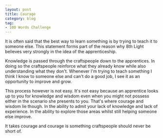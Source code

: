 ```yaml
---
layout: post
title: Courage
category: blog
tag:
- 100 Words Challenge
---
```

It is often said that the best way to learn something is by trying to teach it to someone else. This statement forms part of the reason why 8th Light believes very strongly in the idea of the apprenticeship.

Knowledge is passed through the craftspeople down to the apprentices. In doing so the craftspeople reinforce what they already know while also understanding what they don't. Whenever I'm trying to teach something I think I know to someone else and can't do a good job, I see it as an opportunity to improve and grow.

This process however is not easy. It's not easy because an apprentice looks up to you for knowledge and wisdom even when you might not possess either in the scenario she presents to you. That's where courage and wisdom lie though. In the ability to admit your lack of knowledge and lack of experience. In the ability to explore those areas whilst still helping someone else improve.

It takes courage and courage is something craftspeople should never be short of.

